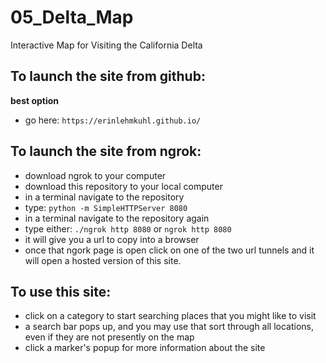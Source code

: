 # 05_Delta_Map
Interactive Map for Visiting the California Delta

## To launch the site from github:
**best option**
* go here: ```https://erinlehmkuhl.github.io/```


## To launch the site from ngrok:
* download ngrok to your computer
* download this repository to your local computer
* in a terminal navigate to the repository
* type: ```python -m SimpleHTTPServer 8080```
* in a terminal navigate to the repository again
* type either: ```./ngrok http 8080``` or ```ngrok http 8080```
* it will give you a url to copy into a browser
* once that ngork page is open click on one of the two url tunnels and it will open a hosted version of this site.

## To use this site:
* click on a category to start searching places that you might like to visit
* a search bar pops up, and you may use that sort through all locations, even if they are not presently on the map
* click a marker's popup for more information about the site
